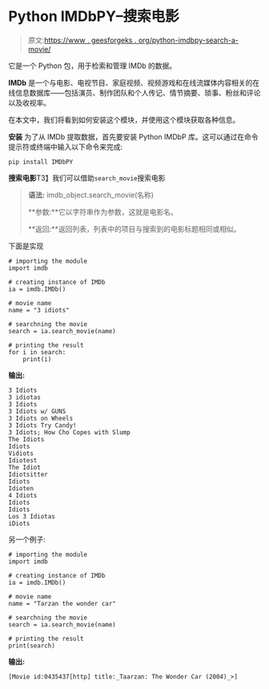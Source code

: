 # Python IMDbPY–搜索电影

> 原文:[https://www . geesforgeks . org/python-imdbpy-search-a-movie/](https://www.geeksforgeeks.org/python-imdbpy-searching-a-movie/)

它是一个 Python 包，用于检索和管理 IMDb 的数据。

**IMDb** 是一个与电影、电视节目、家庭视频、视频游戏和在线流媒体内容相关的在线信息数据库——包括演员、制作团队和个人传记、情节摘要、琐事、粉丝和评论以及收视率。

在本文中，我们将看到如何安装这个模块，并使用这个模块获取各种信息。

**安装**
为了从 IMDb 提取数据，首先要安装 Python IMDbP 库。这可以通过在命令提示符或终端中输入以下命令来完成:

```
pip install IMDbPY
```

**搜索电影**T3】我们可以借助`search_movie`搜索电影

> **语法:** imdb_object.search_movie(名称)
> 
> **参数:**它以字符串作为参数，这就是电影名。
> 
> **返回:**返回列表，列表中的项目与搜索到的电影标题相同或相似。

下面是实现

```
# importing the module
import imdb

# creating instance of IMDb
ia = imdb.IMDb()

# movie name
name = "3 idiots"

# searchning the movie
search = ia.search_movie(name)

# printing the result
for i in search:
    print(i)
```

**输出:**

```
3 Idiots
3 idiotas
3 Idiots
3 Idiots w/ GUNS
3 Idiots on Wheels
3 Idiots Try Candy!
3 Idiots; How Cho Copes with Slump
The Idiots
Idiots
Vidiots
Idiotest
The Idiot
Idiotsitter
Idiots
Idioten
4 Idiots
Idiots
Idiots
Los 3 Idiotas
iDiots

```

另一个例子:

```
# importing the module
import imdb

# creating instance of IMDb
ia = imdb.IMDb()

# movie name
name = "Tarzan the wonder car"

# searchning the movie
search = ia.search_movie(name)

# printing the result
print(search)
```

**输出:**

```
[Movie id:0435437[http] title:_Taarzan: The Wonder Car (2004)_>]

```